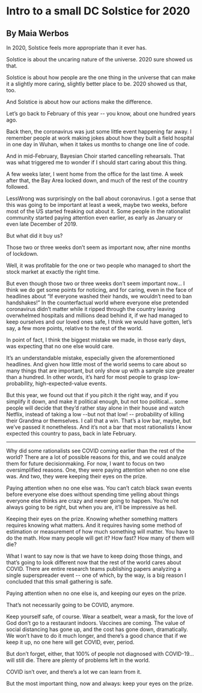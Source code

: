 # Intro to a small DC Solstice for 2020
## By Maia Werbos

In 2020, Solstice feels more appropriate than it ever has.

Solstice is about the uncaring nature of the universe. 2020 sure showed us that.

Solstice is about how people are the one thing in the universe that can make it
a slightly more caring, slightly better place to be. 2020 showed us that, too.

And Solstice is about how our actions make the difference.

Let’s go back to February of this year -- you know, about one hundred years ago. 

Back then, the coronavirus was just some little event happening far away. I
remember people at work making jokes about how they built a field hospital in
one day in Wuhan, when it takes us months to change one line of code. 

And in mid-February, Bayesian Choir started cancelling rehearsals. That was what
triggered me to wonder if I should start caring about this thing.

A few weeks later, I went home from the office for the last time. A week after
that, the Bay Area locked down, and much of the rest of the country followed.

LessWrong was surprisingly on the ball about coronavirus. I got a sense that
this was going to be important at least a week, maybe two weeks, before most of
the US started freaking out about it. Some people in the rationalist community
started paying attention even earlier, as early as January or even late December
of 2019.

But what did it buy us?

Those two or three weeks don’t seem as important now, after nine months of
lockdown.

Well, it was profitable for the one or two people who managed to short the stock
market at exactly the right time.

But even though those two or three weeks don’t seem important now… I think we do
get some points for noticing, and for caring, even in the face of headlines
about “If everyone washed their hands, we wouldn’t need to ban handshakes!” In
the counterfactual world where everyone else pretended coronavirus didn’t matter
while it ripped through the country leaving overwhelmed hospitals and millions
dead behind it, if we had managed to keep ourselves and our loved ones safe, I
think we would have gotten, let’s say, a few more points, relative to the rest
of the world.

In point of fact, I think the biggest mistake we made, in those early days, was
expecting that no one else would care.

It’s an understandable mistake, especially given the aforementioned headlines.
And given how little most of the world seems to care about so many things that
are important, but only show up with a sample size greater than a hundred. In
other words, it’s hard for most people to grasp low-probability,
high-expected-value events. 

But this year, we found out that if you pitch it the right way, and if you
simplify it down, and make it political enough, but not too political… some
people will decide that they’d rather stay alone in their house and watch
Netflix, instead of taking a low --but not that low! -- probability of killing
their Grandma or themselves. I call that a win. That’s a low bar, maybe, but
we’ve passed it nonetheless. And it’s not a bar that most rationalists I know
expected this country to pass, back in late February.

---

Why did some rationalists see COVID coming earlier than the rest of the world?
There are a lot of possible reasons for this, and we could analyze them for
future decisionmaking. For now, I want to focus on two oversimplified reasons.
One, they were paying attention when no one else was. And two, they were keeping
their eyes on the prize.

Paying attention when no one else was. You can’t catch black swan events before
everyone else does without spending time yelling about things everyone else
thinks are crazy and never going to happen. You’re not always going to be right,
but when you are, it’ll be impressive as hell.

Keeping their eyes on the prize. Knowing whether something matters requires
knowing what matters. And it requires having some method of estimation or
measurement of how much something will matter. You have to do the math. How many
people will get it? How fast? How many of them will die?

What I want to say now is that we have to keep doing those things, and that’s
going to look different now that the rest of the world cares about COVID. There
are entire research teams publishing papers analyzing a single superspreader
event -- one of which, by the way, is a big reason I concluded that this small
gathering is safe.

Paying attention when no one else is, and keeping our eyes on the prize.

That’s not necessarily going to be COVID, anymore.

Keep yourself safe, of course. Wear a seatbelt, wear a mask, for the love of God
don’t go to a restaurant indoors. Vaccines are coming. The value of social
distancing has gone up, and the cost has gone down, dramatically. We won’t have
to do it much longer, and there’s a good chance that if we keep it up, no one
here will get COVID, ever, period.

But don’t forget, either, that 100% of people not diagnosed with COVID-19… will
still die. There are  plenty of problems left in the world.

COVID isn’t over, and there’s a lot we can learn from it.

But the most important thing, now and always: keep your eyes on the prize.
